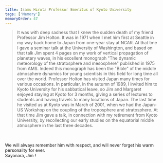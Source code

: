 ```yaml
---
title: Isamu Hirota Professor Emeritus of Kyoto University
tags: ['Memory']
memoryOrder: 47
---
```

> It was with deep sadness that I knew the sudden death of my friend Professor Jim Holton. It was in 1971 when I met him first at Seattle in my way back home to Japan from one-year stay at NCAR. At that tme I gave a seminar talk at the University of Washington, and based on that talk Jim spent 4 pages on my work of vertical propagation of planetary waves, in his excellent monograph &quot;The dynamic meteorology of the stratosphere and mesosphere&quot; published in 1975 from AMS. Indeed this monograph has been the &quot;Bible&quot; of the middle atmosphere dynamics for young scientists in this field for long time all over the world. Professor Holton has visited Japan many times for various occasions. In particular, in the autumn of 1989, I invited him to Kyoto University for his sabbatical leave, so Jim and Margaret enjoyed staying at Kyoto for 3 months, giving a series of lectures to students and having travels to many locations of Japan. The last time he visited us at Kyoto was in March of 2001, when we had the Japan-US Workshop on the coupling of the troposphere and stratosphere. At that time Jim gave a talk, in connection with my retirement from Kyoto University, by recollecting our early studies on the equatorial middle atmosphere in the last three decades. <br /><br />We will always remember him with respect, and will never forget his warm personality for ever. <br />Sayonara, Jim !